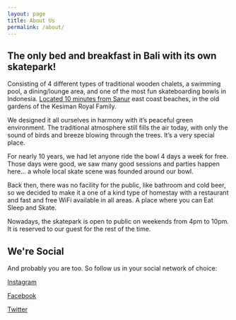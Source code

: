 ```yaml
---
layout: page
title: About Us
permalink: /about/
---
```


## The only bed and breakfast in Bali with its own skatepark!

Consisting of 4 different types of traditional wooden chalets, a swimming pool, a dining/lounge area, and one of the most fun skateboarding bowls in Indonesia. [Located 10 minutes from Sanur]({{site.ggogle.maps}}) east coast beaches, in the old gardens of the Kesiman Royal Family.

We designed it all ourselves in harmony with it’s peaceful green environment. The traditional atmosphere still fills the air today, with only the sound of birds and breeze blowing through the trees. It’s a very special place.

For nearly 10 years, we had let anyone ride the bowl 4 days a week for free. Those days were good, we saw many good sessions and parties happen here… a whole local skate scene was founded around our bowl.

Back then, there was no facility for the public, like bathroom and cold beer, so we decided to make it a one of a kind type of homestay with a restaurant and fast and free WiFi available in all areas. A place where you can Eat Sleep and Skate.

Nowadays, the skatepark is open to public on weekends from 4pm to 10pm. It is reserved to our guest for the rest of the time.

## We're Social

And probably you are too. So follow us in your social network of choice:

[Instagram]({{site.instagram}})

[Facebook]({{site.facebook}})

[Twitter]({{site.twitter}})
